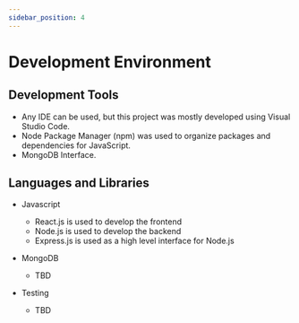 ```yaml
---
sidebar_position: 4
---
```


# Development Environment

## Development Tools
- Any IDE can be used, but this project was mostly developed using Visual Studio Code.
- Node Package Manager (npm) was used to organize packages and dependencies for JavaScript.
- MongoDB Interface.

## Languages and Libraries
- Javascript
  - React.js is used to develop the frontend
  - Node.js is used to develop the backend
  - Express.js is used as a high level interface for Node.js

- MongoDB
  - TBD

- Testing
  - TBD
